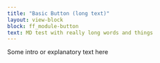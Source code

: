 ```yaml
---
title: "Basic Button (long text)"
layout: view-block
block: ff_module-button
text: MD test with really long words and things
---
```


Some intro or explanatory text here
